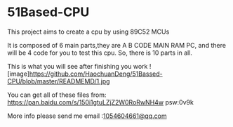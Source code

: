 # 51Based-CPU
This project aims to create a cpu by using 89C52 MCUs

It is composed of 6 main parts,they are A B CODE MAIN RAM PC, and there will be 4 code for you to test this cpu. So, there is 10 parts in all.

This is what you will see after finishing you work
![image]https://github.com/HaochuanDeng/51Bassed-CPU/blob/master/READMEMD/1.jpg

You can get all of these files from: https://pan.baidu.com/s/150i1gtuLZjZ2W0RoRwNH4w psw:0v9k

More info please send me email :1054604661@qq.com
